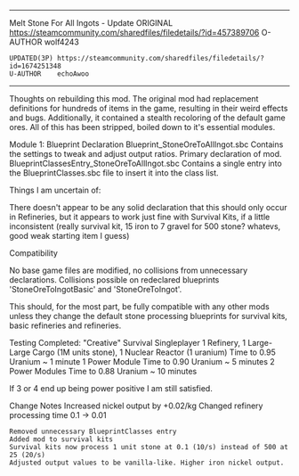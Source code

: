 
****************************************************

Melt Stone For All Ingots - Update
	ORIGINAL	https://steamcommunity.com/sharedfiles/filedetails/?id=457389706
	O-AUTHOR	wolf4243
	
	UPDATED(3P)	https://steamcommunity.com/sharedfiles/filedetails/?id=1674251348
	U-AUTHOR	echoAwoo
	
****************************************************

Thoughts on rebuilding this mod.
The original mod had replacement definitions for hundreds of items in the game, resulting in their weird effects and bugs. Additionally, it contained a stealth recoloring of the default game ores. All of this has been stripped, boiled down to it's essential modules.

Module 1: Blueprint Declaration
Blueprint_StoneOreToAllIngot.sbc	Contains the settings to tweak and adjust output ratios. Primary declaration of mod.
BlueprintClassesEntry_StoneOreToAllIngot.sbc	Contains a single entry into the BlueprintClasses.sbc file to insert it into the class list. 


Things I am uncertain of:

There doesn't appear to be any solid declaration that this should only occur in Refineries, but it appears to work just fine with Survival Kits, if a little inconsistent (really survival kit, 15 iron to 7 gravel for 500 stone? whatevs, good weak starting item I guess)


Compatibility

No base game files are modified, no collisions from unnecessary declarations.
Collisions possible on redeclared blueprints 'StoneOreToIngotBasic' and 'StoneOreToIngot'.

This should, for the most part, be fully compatible with any other mods unless they change the default stone processing blueprints for survival kits, basic refineries and refineries.


Testing Completed:
"Creative" Survival Singleplayer 
1 Refinery, 1 Large-Large Cargo (1M units stone), 1 Nuclear Reactor (1 uranium)
Time to 0.95 Uranium ~ 1 minute
1 Power Module
Time to 0.90 Uranium ~ 5 minutes
2 Power Modules
Time to 0.88 Uranium ~ 10 minutes

If 3 or 4 end up being power positive I am still satisfied.


Change Notes
	Increased nickel output by +0.02/kg
	Changed refinery processing time 0.1 -> 0.01

	Removed unnecessary BlueprintClasses entry
	Added mod to survival kits
	Survival kits now process 1 unit stone at 0.1 (10/s) instead of 500 at 25 (20/s)
	Adjusted output values to be vanilla-like. Higher iron nickel output.
	